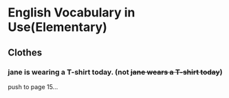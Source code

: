# English Vocabulary in Use(Elementary)

## Clothes
### jane is wearing a T-shirt today. (not ~~jane wears a T-shirt today~~)

push to page 15...


















